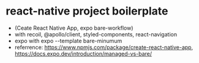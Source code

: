 # react-native project boilerplate
- (Ceate React Native App, expo bare-workflow)
- with recoil, @apollo/client, styled-components, react-navigation
- expo with expo --template bare-minumum
- referrence: https://www.npmjs.com/package/create-react-native-app, https://docs.expo.dev/introduction/managed-vs-bare/
